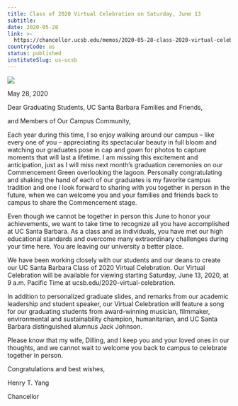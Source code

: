 ```yaml
---
title: Class of 2020 Virtual Celebration on Saturday, June 13
subtitle: 
date: 2020-05-28
link: >-
  https://chancellor.ucsb.edu/memos/2020-05-28-class-2020-virtual-celebration-saturday-june-13
countryCode: us
status: published
instituteSlug: us-ucsb
---
```

![](https://chancellor.ucsb.edu/themes/ucsbweb/favicon.ico)

May 28, 2020

Dear Graduating Students, UC Santa Barbara Families and Friends,

and Members of Our Campus Community,

Each year during this time, I so enjoy walking around our campus – like every one of you – appreciating its spectacular beauty in full bloom and watching our graduates pose in cap and gown for photos to capture moments that will last a lifetime. I am missing this excitement and anticipation, just as I will miss next month’s graduation ceremonies on our Commencement Green overlooking the lagoon. Personally congratulating and shaking the hand of each of our graduates is my favorite campus tradition and one I look forward to sharing with you together in person in the future, when we can welcome you and your families and friends back to campus to share the Commencement stage.

Even though we cannot be together in person this June to honor your achievements, we want to take time to recognize all you have accomplished at UC Santa Barbara. As a class and as individuals, you have met our high educational standards and overcome many extraordinary challenges during your time here. You are leaving our university a better place.

We have been working closely with our students and our deans to create our UC Santa Barbara Class of 2020 Virtual Celebration. Our Virtual Celebration will be available for viewing starting Saturday, June 13, 2020, at 9 a.m. Pacific Time at ucsb.edu/2020-virtual-celebration.

In addition to personalized graduate slides, and remarks from our academic leadership and student speaker, our Virtual Celebration will feature a song for our graduating students from award-winning musician, filmmaker, environmental and sustainability champion, humanitarian, and UC Santa Barbara distinguished alumnus Jack Johnson.

Please know that my wife, Dilling, and I keep you and your loved ones in our thoughts, and we cannot wait to welcome you back to campus to celebrate together in person.

Congratulations and best wishes,

Henry T. Yang

Chancellor